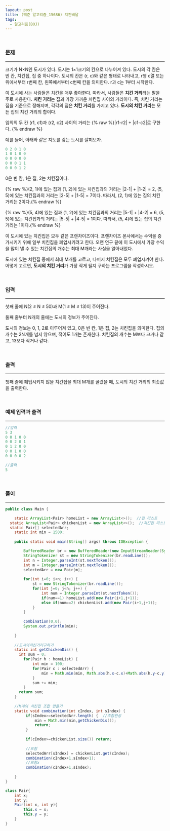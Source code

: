 ```yaml
---
layout: post
title: (백준 알고리즘_15686) 치킨배달
tags:
  - 알고리즘(BOJ)
---
```


<br>

### [문제](https://www.acmicpc.net/submit/15686/21816940)

---

크기가 N×N인 도시가 있다. 도시는 1×1크기의 칸으로 나누어져 있다. 도시의 각 칸은 빈 칸, 치킨집, 집 중 하나이다. 도시의 칸은 (r, c)와 같은 형태로 나타내고, r행 c열 또는 위에서부터 r번째 칸, 왼쪽에서부터 c번째 칸을 의미한다. r과 c는 1부터 시작한다.

이 도시에 사는 사람들은 치킨을 매우 좋아한다. 따라서, 사람들은 <b>치킨 거리</b>라는 말을 주로 사용한다. <b>치킨 거리</b>는 집과 가장 가까운 치킨집 사이의 거리이다. 즉, 치킨 거리는 집을 기준으로 정해지며, 각각의 집은 <b>치킨 거리</b>를 가지고 있다. <b>도시의 치킨 거리</b>는 모든 집의 치킨 거리의 합이다.

임의의 두 칸 (r1, c1)과 (r2, c2) 사이의 거리는 {% raw %}|r1-r2| + |c1-c2|로 구한다. {% endraw %}

예를 들어, 아래와 같은 지도를 갖는 도시를 살펴보자.

```java
0 2 0 1 0
1 0 1 0 0
0 0 0 0 0
0 0 0 1 1
0 0 0 1 2
```

0은 빈 칸, 1은 집, 2는 치킨집이다. 

{% raw %}(2, 1)에 있는 집과 (1, 2)에 있는 치킨집과의 거리는 |2-1| + |1-2| = 2, (5, 5)에 있는 치킨집과의 거리는 |2-5| + |1-5| = 7이다. 따라서, (2, 1)에 있는 집의 치킨 거리는 2이다.{% endraw %}

{% raw %}(5, 4)에 있는 집과 (1, 2)에 있는 치킨집과의 거리는 |5-1| + |4-2| = 6, (5, 5)에 있는 치킨집과의 거리는 |5-5| + |4-5| = 1이다. 따라서, (5, 4)에 있는 집의 치킨 거리는 1이다.{% endraw %}

이 도시에 있는 치킨집은 모두 같은 프랜차이즈이다. 프렌차이즈 본사에서는 수익을 증가시키기 위해 일부 치킨집을 폐업시키려고 한다. 오랜 연구 끝에 이 도시에서 가장 수익을 많이 낼 수 있는  치킨집의 개수는 최대 M개라는 사실을 알아내었다.

도시에 있는 치킨집 중에서 최대 M개를 고르고, 나머지 치킨집은 모두 폐업시켜야 한다. 어떻게 고르면, <b>도시의 치킨 거리</b>가 가장 작게 될지 구하는 프로그램을 작성하시오.

<br>

### 입력

---

첫째 줄에 N(2 ≤ N ≤ 50)과 M(1 ≤ M ≤ 13)이 주어진다.

둘째 줄부터 N개의 줄에는 도시의 정보가 주어진다.

도시의 정보는 0, 1, 2로 이루어져 있고, 0은 빈 칸, 1은 집, 2는 치킨집을 의미한다. 집의 개수는 2N개를 넘지 않으며, 적어도 1개는 존재한다. 치킨집의 개수는 M보다 크거나 같고, 13보다 작거나 같다.

<br>

### 출력

---

첫째 줄에 폐업시키지 않을 치킨집을 최대 M개를 골랐을 때, 도시의 치킨 거리의 최솟값을 출력한다.

<br>

### 예제 입력과 출력

---

```java
//입력
5 3
0 0 1 0 0
0 0 2 0 1
0 1 2 0 0
0 0 1 0 0
0 0 0 0 2
```

```java
//출력
5
```

<br>

### 풀이

---

```java
public class Main {

	static ArrayList<Pair> homeList = new ArrayList<>();  //집 리스트
  static ArrayList<Pair> chickenList = new ArrayList<>();  //치킨집 리스트
  static Pair[] selectedArr;
	static int min = 1500;
	
	public static void main(String[] args) throws IOException {

		BufferedReader br = new BufferedReader(new InputStreamReader(System.in));
		StringTokenizer st = new StringTokenizer(br.readLine());
		int n = Integer.parseInt(st.nextToken());
		int m = Integer.parseInt(st.nextToken());
		selectedArr = new Pair[m];
		
		for(int i=0; i<n; i++) {
			st = new StringTokenizer(br.readLine());
			for(int j=0; j<n; j++) {
				int num = Integer.parseInt(st.nextToken());
				if(num==1) homeList.add(new Pair(i+1,j+1));
				else if(num==2) chickenList.add(new Pair(i+1,j+1));
			}
		}
			
		combination(0,0);
		System.out.println(min);
		
	}
	
	//도시의치킨거리구하기
	static int getChickenDis() {
	  int sum = 0;
		for(Pair h : homeList) {
	    	int min = 100;
	    	for(Pair c : selectedArr) {
	    		min = Math.min(min, Math.abs(h.x-c.x)+Math.abs(h.y-c.y));
	    	}
	    	sum += min;
	    }
	  return sum;
	}
	
	//M개의 치킨집 조합 만들기
	static void combination(int cIndex, int sIndex) {
	     if(sIndex>=selectedArr.length) {  //조합완성
	    	 min = Math.min(min,getChickenDis());
	    	 return;
	     } 
	     
	     if(cIndex>=chickenList.size()) return;
		
		 //포함
		 selectedArr[sIndex] = chickenList.get(cIndex);
		 combination(cIndex+1,sIndex+1);
		 //포함x
		 combination(cIndex+1,sIndex);
	
	}
}

class Pair{
    int x;
    int y;
    Pair(int x, int y){
        this.x = x;
        this.y = y;
    }
}

```

